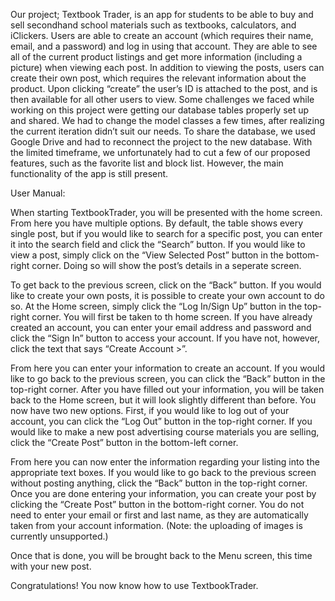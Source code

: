 Our project; Textbook Trader, is an app for students to be able to buy and sell secondhand school materials such as textbooks, calculators, and iClickers. Users are able to create an account (which requires their name, email, and a password) and log in using that account. They are able to see all of the current product listings and get more information (including a picture) when viewing each post. In addition to viewing the posts, users can create their own post, which requires the relevant information about the product. Upon clicking “create” the user’s ID is attached to the post, and is then available for all other users to view.
Some challenges we faced while working on this project were getting our database tables properly set up and shared. We had to change the model classes a few times, after realizing the current iteration didn’t suit our needs. To share the database, we used Google Drive and had to reconnect the project to the new database.
With the limited timeframe, we unfortunately had to cut a few of our proposed features, such as the favorite list and block list. However, the main functionality of the app is still present.

User Manual:

When starting TextbookTrader, you will be presented with the home screen. From here you have multiple options. By default, the table shows every single post, but if you would like to search for a specific post, you can enter it into the search field and click the “Search” button. If you would like to view a post, simply click on the “View Selected Post” button in the bottom-right corner. Doing so will show the post’s details in a seperate screen.

To get back to the previous screen, click on the “Back” button. If you would like to create your own posts, it is possible to create your own account to do so. At the Home screen, simply click the “Log In/Sign Up” button in the top-right corner. You will first be taken to th home screen. If you have already created an account, you can enter your email address and password and click the “Sign In” button to access your account. If you have not, however, click the text that says “Create Account >”.

From here you can enter your information to create an account. If you would like to go back to the previous screen, you can click the “Back” button in the top-right corner. After you have filled out your information, you will be taken back to the Home screen, but it will look slightly different than before. You now have two new options. First, if you would like to log out of your account, you can click the “Log Out” button in the top-right corner. If you would like to make a new post advertising course materials you are selling, click the “Create Post” button in the bottom-left corner.

From here you can now enter the information regarding your listing into the appropriate text boxes. If you would like to go back to the previous screen without posting anything, click the “Back” button in the top-right corner. Once you are done entering your information, you can create your post by clicking the “Create Post” button in the bottom-right corner. You do not need to enter your email or first and last name, as they are automatically taken from your account information. (Note: the uploading of images is currently unsupported.)

Once that is done, you will be brought back to the Menu screen, this time with your new post.

Congratulations! You now know how to use TextbookTrader.
